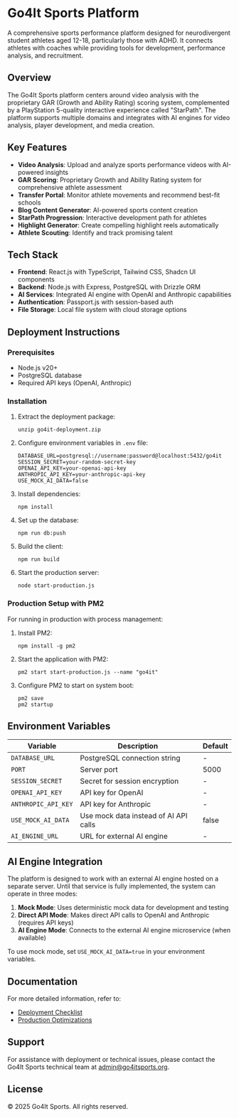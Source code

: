 # Go4It Sports Platform

A comprehensive sports performance platform designed for neurodivergent student athletes aged 12-18, particularly those with ADHD. It connects athletes with coaches while providing tools for development, performance analysis, and recruitment.

## Overview

The Go4It Sports platform centers around video analysis with the proprietary GAR (Growth and Ability Rating) scoring system, complemented by a PlayStation 5-quality interactive experience called "StarPath". The platform supports multiple domains and integrates with AI engines for video analysis, player development, and media creation.

## Key Features

- **Video Analysis**: Upload and analyze sports performance videos with AI-powered insights
- **GAR Scoring**: Proprietary Growth and Ability Rating system for comprehensive athlete assessment
- **Transfer Portal**: Monitor athlete movements and recommend best-fit schools
- **Blog Content Generator**: AI-powered sports content creation
- **StarPath Progression**: Interactive development path for athletes
- **Highlight Generator**: Create compelling highlight reels automatically
- **Athlete Scouting**: Identify and track promising talent

## Tech Stack

- **Frontend**: React.js with TypeScript, Tailwind CSS, Shadcn UI components
- **Backend**: Node.js with Express, PostgreSQL with Drizzle ORM
- **AI Services**: Integrated AI engine with OpenAI and Anthropic capabilities
- **Authentication**: Passport.js with session-based auth
- **File Storage**: Local file system with cloud storage options

## Deployment Instructions

### Prerequisites

- Node.js v20+
- PostgreSQL database
- Required API keys (OpenAI, Anthropic)

### Installation

1. Extract the deployment package:
   ```
   unzip go4it-deployment.zip
   ```

2. Configure environment variables in `.env` file:
   ```
   DATABASE_URL=postgresql://username:password@localhost:5432/go4it
   SESSION_SECRET=your-random-secret-key
   OPENAI_API_KEY=your-openai-api-key
   ANTHROPIC_API_KEY=your-anthropic-api-key
   USE_MOCK_AI_DATA=false
   ```

3. Install dependencies:
   ```
   npm install
   ```

4. Set up the database:
   ```
   npm run db:push
   ```

5. Build the client:
   ```
   npm run build
   ```

6. Start the production server:
   ```
   node start-production.js
   ```

### Production Setup with PM2

For running in production with process management:

1. Install PM2:
   ```
   npm install -g pm2
   ```

2. Start the application with PM2:
   ```
   pm2 start start-production.js --name "go4it"
   ```

3. Configure PM2 to start on system boot:
   ```
   pm2 save
   pm2 startup
   ```

## Environment Variables

| Variable | Description | Default |
|----------|-------------|---------|
| `DATABASE_URL` | PostgreSQL connection string | - |
| `PORT` | Server port | 5000 |
| `SESSION_SECRET` | Secret for session encryption | - |
| `OPENAI_API_KEY` | API key for OpenAI | - |
| `ANTHROPIC_API_KEY` | API key for Anthropic | - |
| `USE_MOCK_AI_DATA` | Use mock data instead of AI API calls | false |
| `AI_ENGINE_URL` | URL for external AI engine | - |

## AI Engine Integration

The platform is designed to work with an external AI engine hosted on a separate server. Until that service is fully implemented, the system can operate in three modes:

1. **Mock Mode**: Uses deterministic mock data for development and testing
2. **Direct API Mode**: Makes direct API calls to OpenAI and Anthropic (requires API keys)
3. **AI Engine Mode**: Connects to the external AI engine microservice (when available)

To use mock mode, set `USE_MOCK_AI_DATA=true` in your environment variables.

## Documentation

For more detailed information, refer to:

- [Deployment Checklist](./DEPLOYMENT_CHECKLIST.md)
- [Production Optimizations](./PRODUCTION_OPTIMIZATIONS.md)

## Support

For assistance with deployment or technical issues, please contact the Go4It Sports technical team at admin@go4itsports.org.

## License

© 2025 Go4It Sports. All rights reserved.
